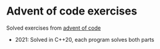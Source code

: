 # Advent of code exercises
Solved exercises from [advent of code](https://adventofcode.com/)  

- 2021: Solved in C++20, each program solves both parts
